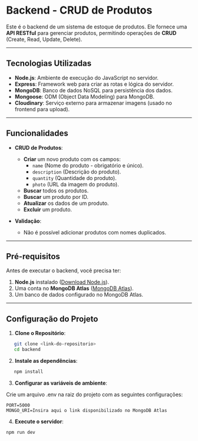 # Backend - CRUD de Produtos

Este é o backend de um sistema de estoque de produtos. Ele fornece uma **API RESTful** para gerenciar produtos, permitindo operações de **CRUD** (Create, Read, Update, Delete).

---

## **Tecnologias Utilizadas**

- **Node.js**: Ambiente de execução do JavaScript no servidor.
- **Express**: Framework web para criar as rotas e lógica do servidor.
- **MongoDB**: Banco de dados NoSQL para persistência dos dados.
- **Mongoose**: ODM (Object Data Modeling) para MongoDB.
- **Cloudinary**: Serviço externo para armazenar imagens (usado no frontend para upload).

---

## **Funcionalidades**

- **CRUD de Produtos**:
  - **Criar** um novo produto com os campos:
    - `name` (Nome do produto - obrigatório e único).
    - `description` (Descrição do produto).
    - `quantity` (Quantidade do produto).
    - `photo` (URL da imagem do produto).
  - **Buscar** todos os produtos.
  - **Buscar** um produto por ID.
  - **Atualizar** os dados de um produto.
  - **Excluir** um produto.

- **Validação**:
  - Não é possível adicionar produtos com nomes duplicados.

---

## **Pré-requisitos**

Antes de executar o backend, você precisa ter:

1. **Node.js** instalado ([Download Node.js](https://nodejs.org/)).
2. Uma conta no **MongoDB Atlas** ([MongoDB Atlas](https://www.mongodb.com/cloud/atlas)).
3. Um banco de dados configurado no MongoDB Atlas.

---

## **Configuração do Projeto**

1. **Clone o Repositório**:
```bash
   git clone <link-do-repositorio>
   cd backend
```

2. **Instale as dependências**:
```bash
   npm install
```

3. **Configurar as variáveis de ambiente**:

Crie um arquivo .env na raiz do projeto com as seguintes configurações:

```
PORT=5000
MONGO_URI=Insira aqui o link disponibilizado no MongoDB Atlas
```

4. **Execute o servidor**:

```bash
npm run dev
```